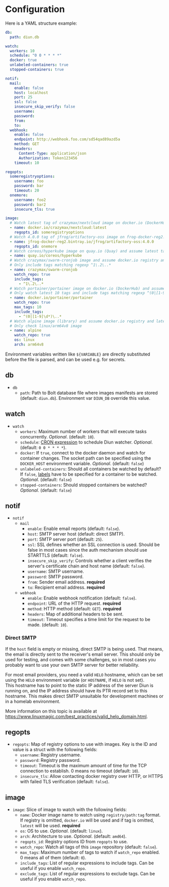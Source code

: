 # Configuration

Here is a YAML structure example:

```yml
db:
  path: diun.db

watch:
  workers: 10
  schedule: "0 0 * * * *"
  docker: true
  unlabeled-containers: true
  stopped-containers: true

notif:
  mail:
    enable: false
    host: localhost
    port: 25
    ssl: false
    insecure_skip_verify: false
    username:
    password:
    from:
    to:
  webhook:
    enable: false
    endpoint: http://webhook.foo.com/sd54qad89azd5a
    method: GET
    headers:
      Content-Type: application/json
      Authorization: Token123456
    timeout: 10

regopts:
  someregistryoptions:
    username: foo
    password: bar
    timeout: 20
  onemore:
    username: foo2
    password: bar2
    insecure_tls: true

image:
  # Watch latest tag of crazymax/nextcloud image on docker.io (DockerHub) with registry ID 'someregistryoptions'.
  - name: docker.io/crazymax/nextcloud:latest
    regopts_id: someregistryoptions
  # Watch 4.0.0 tag of jfrog/artifactory-oss image on frog-docker-reg2.bintray.io (Bintray) with registry ID 'onemore'.
  - name: jfrog-docker-reg2.bintray.io/jfrog/artifactory-oss:4.0.0
    regopts_id: onemore
  # Watch coreos/hyperkube image on quay.io (Quay) and assume latest tag.
  - name: quay.io/coreos/hyperkube
  # Watch crazymax/swarm-cronjob image and assume docker.io registry and latest tag.
  # Only include tags matching regexp ^1\.2\..*
  - name: crazymax/swarm-cronjob
    watch_repo: true
    include_tags:
      - ^1\.2\..*
  # Watch portainer/portainer image on docker.io (DockerHub) and assume latest tag
  # Only watch latest 10 tags and include tags matching regexp ^(0|[1-9]\d*)\..*
  - name: docker.io/portainer/portainer
    watch_repo: true
    max_tags: 10
    include_tags:
      - ^(0|[1-9]\d*)\..*
  # Watch alpine image (library) and assume docker.io registry and latest tag.
  # Only check linux/arm64v8 image
  - name: alpine
    watch_repo: true
    os: linux
    arch: arm64v8
```

Environment variables written like `${VARIABLE}` are directly substituted before the file is parsed, and can be used e.g. for secrets.

## db

* `db`
  * `path`: Path to Bolt database file where images manifests are stored (default: `diun.db`). Environment var `DIUN_DB` override this value.

## watch

* `watch`
  * `workers`: Maximum number of workers that will execute tasks concurrently. _Optional_. (default: `10`).
  * `schedule`: [CRON expression](https://godoc.org/github.com/crazy-max/cron#hdr-CRON_Expression_Format) to schedule Diun watcher. _Optional_. (default: `0 0 * * * *`).
  * `docker`: If `true`, connect to the docker daemon and watch for container changes. The socket path can be specified using the `DOCKER_HOST` environment variable. _Optional_. (default: `false`)
  * `unlabeled-containers`: Should all containers be watched by default? If `false`, [labels](labels.md) have to be specified for a container to be watched. _Optional_. (default: `false`)
  * `stopped-containers`: Should stopped containers be watched? _Optional_. (default: `false`)

## notif

* `notif`
  * `mail`
    * `enable`: Enable email reports (default: `false`).
    * `host`: SMTP server host (default: direct SMTP).
    * `port`: SMTP server port (default: `25`).
    * `ssl`: SSL defines whether an SSL connection is used. Should be false in most cases since the auth mechanism should use STARTTLS (default: `false`).
    * `insecure_skip_verify`: Controls whether a client verifies the server's certificate chain and host name (default: `false`).
    * `username`: SMTP username.
    * `password`: SMTP password.
    * `from`: Sender email address. **required**
    * `to`: Recipient email address. **required**
  * `webhook`
    * `enable`: Enable webhook notification (default: `false`).
    * `endpoint`: URL of the HTTP request. **required**
    * `method`: HTTP method (default: `GET`). **required**
    * `headers`: Map of additional headers to be sent.
    * `timeout`: Timeout specifies a time limit for the request to be made. (default: `10`).

### Direct SMTP
If the `host` field is empty or missing, direct SMTP is being used. That means, the email is directly sent to the receiver's email server.
This should only be used for testing, and comes with some challenges, so in most cases you probably want to use your own SMTP server for better reliability.

For most email providers, you need a valid `HELO` hostname, which can be set using the `HELO` environment variable (or `HOSTNAME`, if `HELO` is not set).  
This hostname has to point to the static IP address of the server Diun is running on, and the IP address should have its PTR record set to this hostname.
This makes direct SMTP unsuitable for development machines or in a homelab environment.

More information on this topic is available at https://www.linuxmagic.com/best_practices/valid_helo_domain.html.

## regopts

* `regopts`: Map of registry options to use with images. Key is the ID and value is a struct with the following fields:
  * `username`: Registry username.
  * `password`: Registry password.
  * `timeout`: Timeout is the maximum amount of time for the TCP connection to establish. 0 means no timeout (default: `10`).
  * `insecure_tls`: Allow contacting docker registry over HTTP, or HTTPS with failed TLS verification (default: `false`).

## image

* `image`: Slice of image to watch with the following fields:
  * `name`: Docker image name to watch using `registry/path:tag` format. If registry is omitted, `docker.io` will be used and if tag is omitted, `latest` will be used. **required**
  * `os`: OS to use. _Optional_. (default: `linux`).
  * `arch`: Architecture to use. _Optional_. (default: `amd64`).
  * `regopts_id`: Registry options ID from `regopts` to use.
  * `watch_repo`: Watch all tags of this `image` repository (default: `false`).
  * `max_tags`: Maximum number of tags to watch if `watch_repo` enabled. 0 means all of them (default: `0`).
  * `include_tags`: List of regular expressions to include tags. Can be useful if you enable `watch_repo`.
  * `exclude_tags`: List of regular expressions to exclude tags. Can be useful if you enable `watch_repo`.
